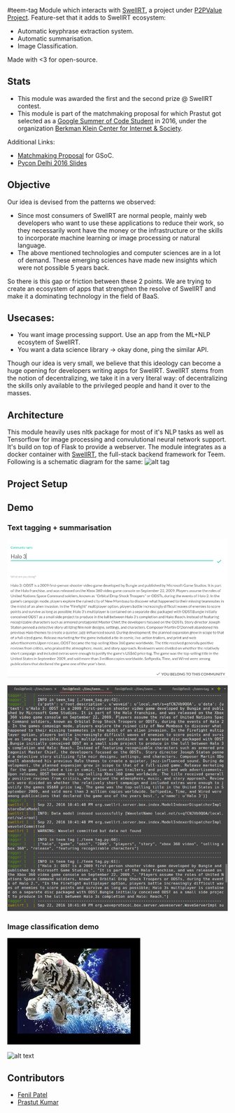 #teem-tag
Module which interacts with [SwellRT](https://swellrt.org/), a project under [P2PValue Project](https://p2pvalue.eu/). Feature-set that it adds to SwellRT ecosystem:
* Automatic keyphrase extraction system. 
* Automatic summarisation. 
* Image Classification.


Made with <3 for open-source. 

## Stats
* This module was awarded the first and the second prize @ SwellRT contest.
* This module is part of the matchmaking proposal for which Prastut got selected as a [Google Summer of Code Student](https://summerofcode.withgoogle.com/projects/#5751555160539136) in 2016, under the organization [Berkman Klein Center for Internet & Society](https://cyber.law.harvard.edu/).
 

Additional Links: 
* [Matchmaking Proposal](https://docs.google.com/document/d/1DwtxhYupN_e8bX13vntU7csiP4hrbZq4MftBJGhE6v0/edit?usp=sharing) for GSoC.
* [Pycon Delhi 2016 Slides](https://in.pycon.org/cfp/2016/proposals/building-an-automatic-keyphrase-extraction-system-using-nltk-in-python~e9g4b/)

## Objective
Our idea is devised from the patterns we observed:
* Since most consumers of SwellRT are normal people, mainly web developers who want to use these applications to reduce their work, so they necessarily wont have the money or the infrastructure or the skills to incorporate machine learning or image processing or natural language.
* The above mentioned technologies and computer sciences are in a lot of demand. These emerging sciences have made new insights which were not possible 5 years back.

So there is this gap or friction between these 2 points. We are trying to create an ecosystem of apps that strengthen the resolve of SwellRT and make it a dominating technology in the field of BaaS. 

## Usecases:
* You want image processing support. Use an app from the ML+NLP ecosytem of SwellRT.
* You want a data science library -> okay done, ping the similar API. 

Though our idea is very small, we believe that this ideology can become a huge opening for developers writing apps for SwellRT. SwellRT stems from the notion of decentralizing, we take it in a very literal way: of decentralizing the skills only available to the privileged people and hand it over to the masses. 

## Architecture
This module heavily uses nltk package for most of it's NLP tasks as well as Tensorflow for image processing and convulutional neural network support. It's build on top of Flask to provide a webserver. The module integrates as a docker container with [SwellRT](http://swellrt.org/), the full-stack backend framework for Teem. Following is a schematic diagram for the same:
![alt tag](https://cloud.githubusercontent.com/assets/10279686/17645910/ab396276-61d0-11e6-8553-2cf8984c5c96.png)

## Project Setup


##  Demo

### Text tagging + summarisation
![alt text](screenshots/text.png "Input text for tagging and summarization.")

![alt text](screenshots/text_summarizer.png "Output for above text. The first red rectangle contains the tags and the second one contains summary.")

### Image classification demo

![alt text](screenshots/input_image.png "Input image for image classification.")

![alt text](screenshots/output_image.png "Image classification output for the input image.")

## Contributors

* [Fenil Patel](https://github.com/patelfenil)
* [Prastut Kumar](https://github.com/prastut/)
